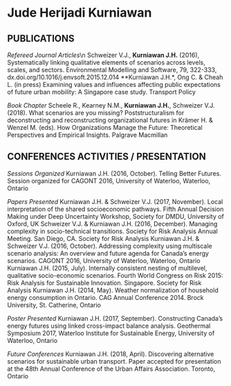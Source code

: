 # Jude Herijadi Kurniawan

## PUBLICATIONS
*Refereed Journal Articles*\n
Schweizer V.J., **Kurniawan J.H.** (2016), Systematically linking qualitative elements of scenarios across levels, scales, and sectors. Environmental Modelling and Software, 79, 322-333, dx.doi.org/10.1016/j.envsoft.2015.12.014
**Kurniawan J.H.*, Ong C. & Cheah L. (in press) Examining values and influences affecting public expectations of future urban mobility: A Singapore case study. Transport Policy

*Book Chapter*
Scheele R., Kearney N.M., **Kurniawan J.H.**, Schweizer V.J. (2018). What scenarios are you missing? Poststructuralism for deconstructing and reconstructing organizational futures in Krämer H. & Wenzel M. (eds). How Organizations Manage the Future: Theoretical Perspectives and Empirical Insights. Palgrave Macmillan

## CONFERENCES ACTIVITIES / PRESENTATION
*Sessions Organized*
Kurniawan J.H. (2016, October). Telling Better Futures. Session organized for CAGONT 2016, University of Waterloo, Waterloo, Ontario

*Papers Presented*
Kurniawan J.H. & Schweizer V.J. (2017, November). Local interpretation of the shared socioeconomic pathways. Fifth Annual Decision Making under Deep Uncertainty Workshop, Society for DMDU, University of Oxford, UK
Schweizer V.J. & Kurniawan J.H. (2016, December). Managing complexity in socio-technical transitions. Society for Risk Analysis Annual Meeting. San Diego, CA. Society for Risk Analysis
Kurniawan J.H. & Schweizer V.J. (2016, October). Addressing complexity using multiscale scenario analysis: An overview and future agenda for Canada’s energy scenarios. CAGONT 2016, University of Waterloo, Waterloo, Ontario
Kurniawan J.H. (2015, July). Internally consistent nesting of multilevel, qualitative socio-economic scenarios. Fourth World Congress on Risk 2015: Risk Analysis for Sustainable Innovation. Singapore. Society for Risk Analysis 
Kurniawan J.H. (2014, May). Weather normalization of household energy consumption in Ontario. CAG Annual Conference 2014. Brock University, St. Catherine, Ontario

*Poster Presented*
Kurniawan J.H. (2017, September). Constructing Canada’s energy futures using linked cross-impact balance analysis. Geothermal Symposium 2017, Waterloo Institute for Sustainable Energy, University of Waterloo, Ontario

*Future Conferences*
Kurniawan J.H. (2018, April). Discovering alternative scenarios for sustainable urban transport. Paper accepted for presentation at the 48th Annual Conference of the Urban Affairs Association. Toronto, Ontario
